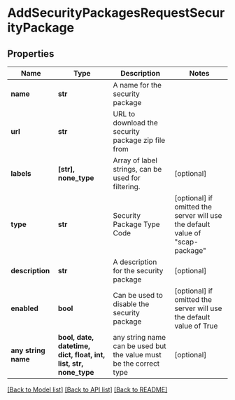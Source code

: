 # AddSecurityPackagesRequestSecurityPackage


## Properties
Name | Type | Description | Notes
------------ | ------------- | ------------- | -------------
**name** | **str** | A name for the security package | 
**url** | **str** | URL to download the security package zip file from | 
**labels** | **[str], none_type** | Array of label strings, can be used for filtering. | [optional] 
**type** | **str** | Security Package Type Code | [optional]  if omitted the server will use the default value of "scap-package"
**description** | **str** | A description for the security package | [optional] 
**enabled** | **bool** | Can be used to disable the security package | [optional]  if omitted the server will use the default value of True
**any string name** | **bool, date, datetime, dict, float, int, list, str, none_type** | any string name can be used but the value must be the correct type | [optional]

[[Back to Model list]](../README.md#documentation-for-models) [[Back to API list]](../README.md#documentation-for-api-endpoints) [[Back to README]](../README.md)


